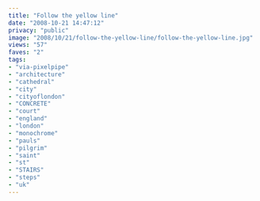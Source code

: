 ```yaml
---
title: "Follow the yellow line"
date: "2008-10-21 14:47:12"
privacy: "public"
image: "2008/10/21/follow-the-yellow-line/follow-the-yellow-line.jpg"
views: "57"
faves: "2"
tags:
- "via-pixelpipe"
- "architecture"
- "cathedral"
- "city"
- "cityoflondon"
- "CONCRETE"
- "court"
- "england"
- "london"
- "monochrome"
- "pauls"
- "pilgrim"
- "saint"
- "st"
- "STAIRS"
- "steps"
- "uk"
---
```

<a href="/photos/2008/10/21/follow-the-yellow-line"></a>
